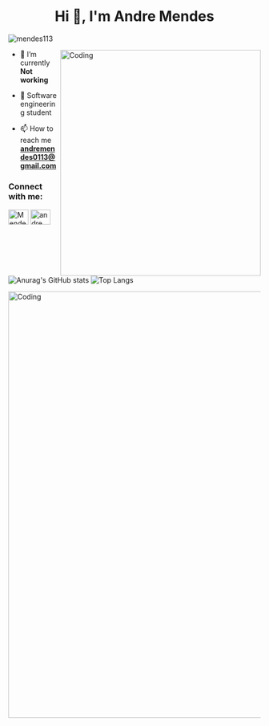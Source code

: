 <h1 align="center">Hi 👋, I'm Andre Mendes</h1>
<p align="left"> <img src="https://komarev.com/ghpvc/?username=mendes113&label=Profile%20views&color=0e75b6&style=flat" alt="mendes113" /> </p>

<img align="right" alt="Coding" width="400"  height="450" src="code.gif">

- 🔭 I’m currently **Not working**
- 📕 Software engineering student

- 📫 How to reach me **andremendes0113@gmail.com**

<h3 align="left">Connect with me:</h3>
<p align="left">

<a href="https://www.linkedin.com/in/andr%C3%A9-mendes-3b839b1aa/" target="blank"><img align="center" src="https://raw.githubusercontent.com/rahuldkjain/github-profile-readme-generator/master/src/images/icons/Social/linked-in-alt.svg" alt="Mendes " height="30" width="40" /></a>
<a href="https://instagram.com/andre_mendesm" target="blank"><img align="center" src="https://raw.githubusercontent.com/rahuldkjain/github-profile-readme-generator/master/src/images/icons/Social/instagram.svg" alt="andre_mendesm" height="30" width="40" /></a>
</p>

![Anurag's GitHub stats](https://github-readme-stats.vercel.app/api?username=Mendes113&show_icons=true&theme=transparent)
 ![Top Langs](https://github-readme-stats.vercel.app/api/top-langs/?username=Mendes113&hide=css,html,scss)

 
<img align="right" alt="Coding" width="850" src="https://media.giphy.com/media/9HSZX0Wtr82Vx0GnLT/giphy.gif?cid=790b76114vr8g3x7d7vti6h113x8pkn0qm885yonfzt1d37d&ep=v1_gifs_search&rid=giphy.gif&ct=g">
